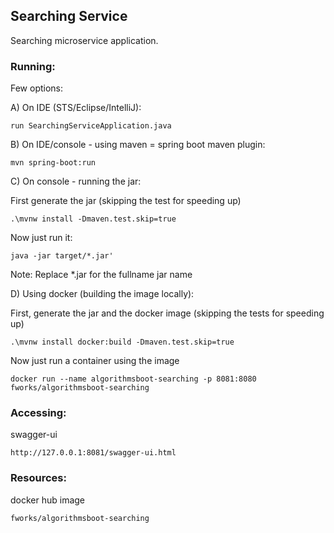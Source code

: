 ## Searching Service

Searching microservice application.

### Running:

Few options:

A) On IDE (STS/Eclipse/IntelliJ):

```
run SearchingServiceApplication.java
```

B) On IDE/console - using maven = spring boot maven plugin:

``` 
mvn spring-boot:run
```

C) On console - running the jar:

First generate the jar (skipping the test for speeding up)

```
.\mvnw install -Dmaven.test.skip=true
```

Now just run it:

```
java -jar target/*.jar'
```

Note: Replace *.jar for the fullname jar name


D) Using docker (building the image locally): 

First, generate the jar and the docker image (skipping the tests for speeding up)

```
.\mvnw install docker:build -Dmaven.test.skip=true
```

Now just run a container using the image

```
docker run --name algorithmsboot-searching -p 8081:8080 fworks/algorithmsboot-searching
```

### Accessing:


swagger-ui

```
http://127.0.0.1:8081/swagger-ui.html
```

### Resources:

docker hub image

```
fworks/algorithmsboot-searching
```